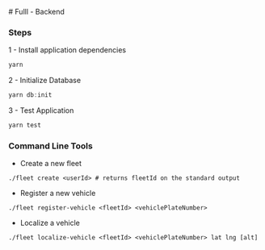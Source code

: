 # Fulll - Backend

### Steps
1 - Install application dependencies
```js
yarn
```

2 - Initialize Database
```js
yarn db:init
```

3 - Test Application
```js
yarn test
```

### Command Line Tools
- Create a new fleet
```shell
./fleet create <userId> # returns fleetId on the standard output
```

- Register a new vehicle
```shell
./fleet register-vehicle <fleetId> <vehiclePlateNumber>
```

- Localize a vehicle
```shell
./fleet localize-vehicle <fleetId> <vehiclePlateNumber> lat lng [alt]
```